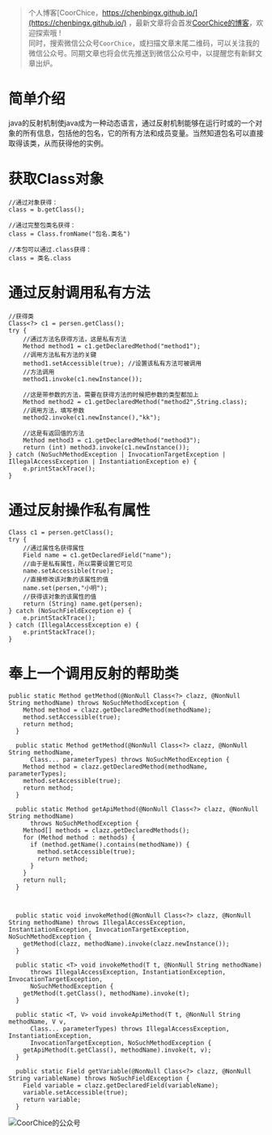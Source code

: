 > 个人博客[CoorChice，https://chenbingx.github.io/](https://chenbingx.github.io/)  ，最新文章将会首发[CoorChice的博客](https://chenbingx.github.io/)，欢迎探索哦 !  
同时，搜索微信公众号`CoorChice`，或扫描文章末尾二维码，可以关注我的微信公众号。同期文章也将会优先推送到微信公众号中，以提醒您有新鲜文章出炉。

# 简单介绍
java的反射机制使java成为一种动态语言，通过反射机制能够在运行时或的一个对象的所有信息，包括他的包名，它的所有方法和成员变量。当然知道包名可以直接取得该类，从而获得他的实例。
# 获取Class对象
```
//通过对象获得：
class = b.getClass();

//通过完整包类名获得：
class = Class.fromName("包名.类名")

//本包可以通过.class获得：
class = 类名.class
```
# 通过反射调用私有方法
```
//获得类
Class<?> c1 = persen.getClass();
try {
    //通过方法名获得方法，这是私有方法
    Method method1 = c1.getDeclaredMethod("method1");
    //调用方法私有方法的关键
    method1.setAccessible(true); //设置该私有方法可被调用
    //方法调用
    method1.invoke(c1.newInstance());

    //这是带参数的方法，需要在获得方法的时候把参数的类型都加上
    Method method2 = c1.getDeclaredMethod("method2",String.class);
    //调用方法，填写参数
    method2.invoke(c1.newInstance(),"kk");

    //这是有返回值的方法
    Method method3 = c1.getDeclaredMethod("method3");
    return (int) method3.invoke(c1.newInstance());
} catch (NoSuchMethodException | InvocationTargetException | IllegalAccessException | InstantiationException e) {
    e.printStackTrace();
}
```
# 通过反射操作私有属性
```
Class c1 = persen.getClass();
try {
    //通过属性名获得属性
    Field name = c1.getDeclaredField("name");
    //由于是私有属性，所以需要设置它可见
    name.setAccessible(true);
    //直接修改该对象的该属性的值
    name.set(persen,"小明");
    //获得该对象的该属性的值
    return (String) name.get(persen);
} catch (NoSuchFieldException e) {
    e.printStackTrace();
} catch (IllegalAccessException e) {
    e.printStackTrace();
}
```
# 奉上一个调用反射的帮助类
```
public static Method getMethod(@NonNull Class<?> clazz, @NonNull String methodName) throws NoSuchMethodException {
    Method method = clazz.getDeclaredMethod(methodName);
    method.setAccessible(true);
    return method;
  }

  public static Method getMethod(@NonNull Class<?> clazz, @NonNull String methodName,
      Class... parameterTypes) throws NoSuchMethodException {
    Method method = clazz.getDeclaredMethod(methodName, parameterTypes);
    method.setAccessible(true);
    return method;
  }

  public static Method getApiMethod(@NonNull Class<?> clazz, @NonNull String methodName)
      throws NoSuchMethodException {
    Method[] methods = clazz.getDeclaredMethods();
    for (Method method : methods) {
      if (method.getName().contains(methodName)) {
        method.setAccessible(true);
        return method;
      }
    }
    return null;
  }



  public static void invokeMethod(@NonNull Class<?> clazz, @NonNull String methodName) throws IllegalAccessException, InstantiationException, InvocationTargetException, NoSuchMethodException {
    getMethod(clazz, methodName).invoke(clazz.newInstance());
  }

  public static <T> void invokeMethod(T t, @NonNull String methodName)
      throws IllegalAccessException, InstantiationException, InvocationTargetException,
      NoSuchMethodException {
    getMethod(t.getClass(), methodName).invoke(t);
  }

  public static <T, V> void invokeApiMethod(T t, @NonNull String methodName, V v,
      Class... parameterTypes) throws IllegalAccessException, InstantiationException,
      InvocationTargetException, NoSuchMethodException {
    getApiMethod(t.getClass(), methodName).invoke(t, v);
  }

  public static Field getVariable(@NonNull Class<?> clazz, @NonNull String variableName) throws NoSuchFieldException {
    Field variable = clazz.getDeclaredField(variableName);
    variable.setAccessible(true);
    return variable;
  }
```

![CoorChice的公众号](http://upload-images.jianshu.io/upload_images/1869462-479e9467efa1e8d9.jpg?imageMogr2/auto-orient/strip%7CimageView2/2/w/1240) 
